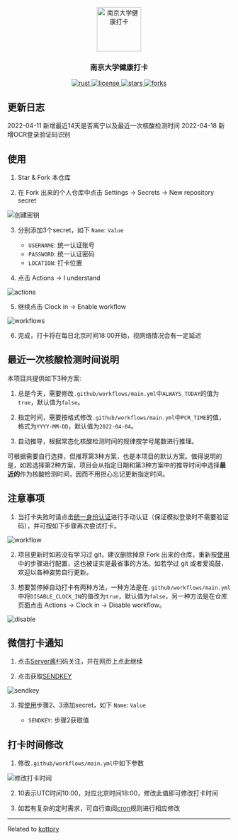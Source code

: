 <p align = "center">
    <img width = "100px" src = "imgs/nju.svg" align = "center" alt = "南京大学健康打卡" />
    <h3 align= "center">南京大学健康打卡</h3>
</p>

<p align = "center">
    <a href = "https://www.rust-lang.org/">
        <img alt = "rust" src = "https://img.shields.io/badge/language-rust-brightgreen" />
    </a>
    <a href = "LICENSE">
        <img alt = "license" src = "https://img.shields.io/badge/license-MIT-blue.svg" />
    </a>
    <a href = "https://GitHub.com/Millione/nju-clock-in/network/">
        <img alt = "stars" src = "https://badgen.net/github/stars/Millione/nju-clock-in/" />
    </a>
    <a href = "https://GitHub.com/Millione/nju-clock-in/network/">
        <img alt = "forks" src = "https://badgen.net/github/forks/Millione/nju-clock-in/" />
    </a>
</p>


## 更新日志
2022-04-11 新增最近14天是否离宁以及最近一次核酸检测时间
2022-04-18 新增OCR登录验证码识别


## 使用
1. Star & Fork 本仓库

2. 在 Fork 出来的个人仓库中点击 Settings -> Secrets -> New repository secret

![创建密钥](imgs/setup.png)

3. 分别添加3个secret，如下 `Name`: `Value`

    * `USERNAME`: 统一认证账号
    * `PASSWORD`: 统一认证密码
    * `LOCATION`: 打卡位置

4. 点击 Actions -> I understand

![actions](imgs/actions.png)

5. 继续点击 Clock in -> Enable workflow

![workflows](imgs/workflows.png)

6. 完成，打卡将在每日北京时间18:00开始，视网络情况会有一定延迟


## 最近一次核酸检测时间说明
本项目共提供如下3种方案:

1. 总是今天，需要修改`.github/workflows/main.yml`中`ALWAYS_TODAY`的值为`true`，默认值为`false`。

2. 指定时间，需要按格式修改`.github/workflows/main.yml`中`PCR_TIME`的值，格式为`YYYY-MM-DD`，默认值为`2022-04-04`。

3. 自动推导，根据常态化核酸检测时间的规律按学号尾数进行推理。

可根据需要自行选择，但推荐第3种方案，也是本项目的默认方案。值得说明的是，如若选择第2种方案，项目会从指定日期和第3种方案中的推导时间中选择**最近的**作为核酸检测时间，因而不用担心忘记更新指定时间。


## 注意事项
1. 当打卡失败时请点击[统一身份认证](https://authserver.nju.edu.cn/authserver/login)进行手动认证（保证模拟登录时不需要验证码），并可按如下步骤再次尝试打卡。

![workflow](imgs/run.png)

2. 项目更新时如若没有学习过 git，建议删除掉原 Fork 出来的仓库，重新按[使用](#使用)中的步骤进行配置，这也被证实是最省事的方法。如若学过 git 或者爱捣鼓，欢迎以各种姿势自行更新。

3. 想要暂停掉自动打卡有两种方法，一种方法是在`.github/workflows/main.yml`中将`DISABLE_CLOCK_IN`的值改为`true`，默认值为`false`，另一种方法是在仓库页面点击 Actions -> Clock in -> Disable workflow。

![disable](imgs/disable.png)


## 微信打卡通知
1. 点击[Server酱](https://sct.ftqq.com/login)扫码关注，并在网页上点此继续

2. 点击获取[SENDKEY](https://sct.ftqq.com/sendkey)

![sendkey](imgs/sendkey.png)

3. 按[使用](#使用)步骤2、3添加secret，如下 `Name`: `Value`

   * `SENDKEY`: 步骤2获取值


## 打卡时间修改
1. 修改`.github/workflows/main.yml`中如下参数

![修改打卡时间](imgs/cron.png)

2. 10表示UTC时间10:00，对应北京时间18:00，修改此值即可修改打卡时间

3. 如若有复杂的定时需求，可自行查阅[cron](https://www.gairuo.com/p/cron-expression-sheet)规则进行相应修改


---
Related to [kottory](https://github.com/kottory/NJU-health-report)